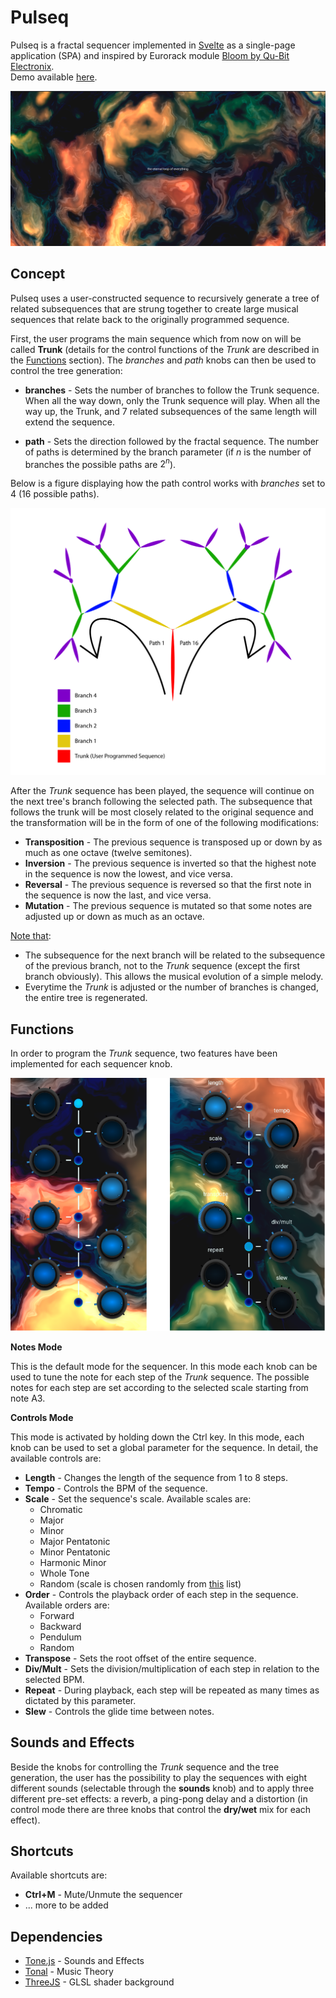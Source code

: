 # Pulseq

Pulseq is a fractal sequencer implemented in [Svelte](https://svelte.dev/) as a single-page application (SPA) and 
inspired by Eurorack module [Bloom by Qu-Bit Electronix](https://www.qubitelectronix.com/shop/bloom).<br>
Demo available [here](https://mpetteno-polimi.github.io/ACTM-Pulseq).

![Splash Screen](./.github/img/splash-screen.png)

## Concept

Pulseq uses a user-constructed sequence to recursively generate a tree of related subsequences that are strung together
to create large musical sequences that relate back to the originally programmed sequence.

First, the user programs the main sequence which from now on will be called **Trunk** (details for the control 
functions of the *Trunk* are described in the [Functions](#functions) section). The *branches* and *path* knobs can 
then be used to control the tree generation:

- **branches** - Sets the number of branches to follow the Trunk sequence. When all the way down, only the Trunk 
sequence will play. When all the way up, the Trunk, and 7 related subsequences of the same length will extend the 
sequence.

- **path** - Sets the direction followed by the fractal sequence. The number of paths is determined by the branch 
parameter (if $n$ is the number of branches the possible paths are $2^n$).

Below is a figure displaying how the path control works with *branches* set to 4 (16 possible paths). 

![Fractal Tree Example](./.github/img/fractal-tree-example.png)

After the *Trunk* sequence has been played, the sequence will continue on the next tree's branch following the selected 
path. The subsequence that follows the trunk will be most closely related to the original sequence and the 
transformation will be in the form of one of the following modifications:
- **Transposition** - The previous sequence is transposed up or down by as much as one octave (twelve semitones).
- **Inversion** - The previous sequence is inverted so that the highest note in the sequence is now the lowest, and 
vice versa.
- **Reversal** - The previous sequence is reversed so that the first note in the sequence is now the last, and vice 
versa.
- **Mutation** - The previous sequence is mutated so that some notes are adjusted up or down as much as an octave.

<ins>Note that</ins>:
- The subsequence for the next branch will be related to the subsequence of the previous branch, not to the *Trunk* 
sequence (except the first branch obviously). This allows the musical evolution of a simple melody.
- Everytime the *Trunk* is adjusted or the number of branches is changed, the entire tree is regenerated.

## Functions

In order to program the *Trunk* sequence, two features have been implemented for each sequencer knob.

<p align="center">
  <img alt="Trunk Knobs" src="./.github/img/trunk-knobs.png">
</p>

**Notes Mode**

This is the default mode for the sequencer. In this mode each knob can be used to tune the note for each step of the 
*Trunk* sequence. The possible notes for each step are set according to the selected scale starting from note A3.

**Controls Mode**

This mode is activated by holding down the Ctrl key. In this mode, each knob can be used to set a global parameter for 
the sequence. In detail, the available controls are:
- **Length** - Changes the length of the sequence from 1 to 8 steps.
- **Tempo** - Controls the BPM of the sequence.
- **Scale** - Set the sequence's scale. Available scales are:
  - Chromatic
  - Major
  - Minor
  - Major Pentatonic
  - Minor Pentatonic
  - Harmonic Minor
  - Whole Tone
  - Random (scale is chosen randomly from [this](https://github.com/tonaljs/tonal/tree/main/packages/scale#scalenames) list)
- **Order** - Controls the playback order of each step in the sequence. Available orders are:
  - Forward
  - Backward
  - Pendulum
  - Random
- **Transpose** - Sets the root offset of the entire sequence.
- **Div/Mult** - Sets the division/multiplication of each step in relation to the selected BPM.
- **Repeat** - During playback, each step will be repeated as many times as dictated by this parameter.
- **Slew** - Controls the glide time between notes.

## Sounds and Effects

Beside the knobs for controlling the *Trunk* sequence and the tree generation, the user has the possibility to play the 
sequences with eight different sounds (selectable through the **sounds** knob) and to apply three different pre-set 
effects: a reverb, a ping-pong delay and a distortion (in control mode there are three knobs that control the 
**dry/wet** mix for each effect).

## Shortcuts

Available shortcuts are:
- **Ctrl+M** - Mute/Unmute the sequencer
- ... more to be added

## Dependencies
- [Tone.js](https://tonejs.github.io) - Sounds and Effects
- [Tonal](https://github.com/tonaljs/tonal) - Music Theory
- [ThreeJS](https://github.com/mrdoob/three.js) - GLSL shader background
